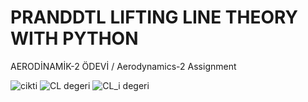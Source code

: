 # PRANDDTL LIFTING LINE THEORY WITH PYTHON
AERODİNAMİK-2 ÖDEVİ / Aerodynamics-2 Assignment

![cikti](https://user-images.githubusercontent.com/74931027/160299218-fc7263f1-0c7e-4ad6-ba04-0a057a84d586.png)
![CL degeri](https://user-images.githubusercontent.com/74931027/160299220-987b5f1a-4ab0-4f31-a852-b59925c9e4c5.png)
![CL_i degeri](https://user-images.githubusercontent.com/74931027/160299221-2e9a5b50-53b8-4c6e-8063-7aa2a50c50fc.png)
